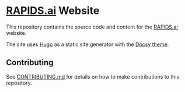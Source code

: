 # [RAPIDS.ai](https://rapids.ai.com) Website

This repository contains the source code and content for the [RAPIDS.ai](https://rapids.ai) website.

The site uses [Hugo](https://gohugo.io/) as a static site generator with the [Docsy theme](https://github.com/google/docsy).

## Contributing

See [CONTRIBUTING.md](./CONTRIBUTING.md) for details on how to make contributions to this repository.

